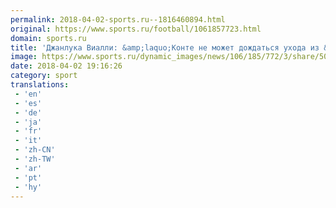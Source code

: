 ```yaml
---
permalink: 2018-04-02-sports.ru--1816460894.html
original: https://www.sports.ru/football/1061857723.html
domain: sports.ru
title: 'Джанлука Виалли: &amp;laquo;Конте не может дождаться ухода из &amp;laquo;Челси&amp;raquo;'
image: https://www.sports.ru/dynamic_images/news/106/185/772/3/share/50a708.png
date: 2018-04-02 19:16:26
category: sport
translations: 
 - 'en'
 - 'es'
 - 'de'
 - 'ja'
 - 'fr'
 - 'it'
 - 'zh-CN'
 - 'zh-TW'
 - 'ar'
 - 'pt'
 - 'hy'
---
```


